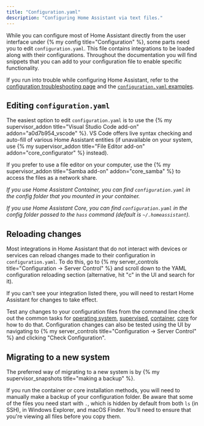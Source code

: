 ```yaml
---
title: "Configuration.yaml"
description: "Configuring Home Assistant via text files."
---
```


While you can configure most of Home Assistant directly from the user interface under {% my config title="Configuration" %}, some parts need you to edit `configuration.yaml`. This file contains integrations to be loaded along with their configurations. Throughout the documentation you will find snippets that you can add to your configuration file to enable specific functionality.

If you run into trouble while configuring Home Assistant, refer to the [configuration troubleshooting page](/docs/configuration/troubleshooting/) and the [`configuration.yaml` examples](/examples/#example-configurationyaml).

## Editing `configuration.yaml`

The easiest option to edit `configuration.yaml` is to use the {% my supervisor_addon title="Visual Studio Code add-on" addon="a0d7b954_vscode" %}. VS Code offers live syntax checking and auto-fill of various Home Assistant entities (if unavailable on your system, use {% my supervisor_addon title="File Editor add-on" addon="core_configurator" %} instead).

If you prefer to use a file editor on your computer, use the {% my supervisor_addon title="Samba add-on" addon="core_samba" %} to access the files as a network share.

_If you use Home Assistant Container, you can find `configuration.yaml` in the config folder that you mounted in your container._

_If you use Home Assistant Core, you can find `configuration.yaml` in the config folder passed to the `hass` command (default is `~/.homeassistant`)._

## Reloading changes

Most integrations in Home Assistant that do not interact with devices or services can reload changes made to their configuration in `configuration.yaml`. To do this, go to {% my server_controls title="Configuration -> Server Control" %} and scroll down to the YAML configuration reloading section (alternative, hit "c" in the UI and search for it).

If you can't see your integration listed there, you will need to restart Home Assistant for changes to take effect.

<div class='note warning'>

  Test any changes to your configuration files from the command line check out the common tasks for [operating system](/common-tasks/os/#configuration-check), [supervised](/common-tasks/supervised/#configuration-check), [container](/common-tasks/container/#configuration-check), [core](/common-tasks/core/#configuration-check) for how to do that. Configuration changes can also be tested using the UI by navigating to {% my server_controls title="Configuration -> Server Control" %} and clicking "Check Configuration".

</div>

## Migrating to a new system

The preferred way of migrating to a new system is by {% my supervisor_snapshots title="making a backup" %}.

If you run the container or core installation methods, you will need to manually make a backup of your configuration folder. Be aware that some of the files you need start with `.`, which is hidden by default from both `ls` (in SSH), in Windows Explorer, and macOS Finder. You'll need to ensure that you're viewing all files before you copy them.
